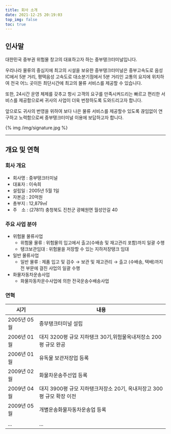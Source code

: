 ```yaml
---
title: 회사 소개
date: 2021-12-25 20:19:03
top_img: false
toc: true
---
```


## 인사말

[comment]: <> (대한민국 중부권 위험물창고의 대표적인 중부탱크터미널입니다.)

[comment]: <> (중부고속도로 음성IC에서 5분 거리,평택음성 고속도로 대소분기점에서 5분 거리인 교통의 요지에 위치한 중부탱크터미널은 전국 어느 곳이든 최단시간에 최고의 물류서비스를 제공함으로써 귀사의 사업이 더욱 번창 하도록 도와드리겠읍니다.)

[comment]: <> (우리나라 물류의 중심지에 최고의 시설을 보유한 중부탱크터미널은 24시간 운영 체제를 갖추고 항시 고객의 요구를 만족시켜드리는 빠르고 편리한 서비스를 준비하고 있습니다.)

[comment]: <> (앞으로도 귀사의 번영을 위하여 보다 나은 물류서비스를 제공할수 있도록 끊임없이 연구하고 노력함으로써 중부탱크터미널이용에 보답하고자 합니다.)

대한민국 중부권 위험물 창고의 대표하고자 하는 중부탱크터미널입니다.

우리나라 물류의 중심지에 최고의 시설을 보유한 중부탱크터미널은 중부고속도로 음성IC에서 5분 거리, 평택음성 고속도로 대소분기점에서 5분 거리인 교통의 요지에 위치하여 전국 어느 곳이든 최단시간에 최고의 물류 서비스를 제공할 수 있습니다.

또한, 24시간 운영 체제를 갖추고 항시 고객의 요구를 만족시켜드리는 빠르고 편리한 서비스를 제공함으로써 귀사의 사업이 더욱 번창하도록 도와드리고자 합니다.

앞으로도 귀사의 번영을 위하여 보다 나은 물류 서비스를 제공할수 있도록 끊임없이 연구하고 노력함으로써 중부탱크터미널 이용에 보답하고자 합니다.

{% img /img/signature.jpg %}

<hr>

## 개요 및 연혁

### 회사 개요

[comment]: <> (이제 고객과 함께 변화와 개혁을 선도하고 상호이익을 공유, 안정과 성장을 이루겠습니다.)
- 회사명 : 중부탱크터미널
- 대표자 : 이숙희
- 설립일 : 2005년 5월 1일
- 자본금 : 20억원
- 총부지 : 12,879㎡
- 주&emsp;소 : (27811) 충청북도 진천군 광혜원면 월성안길 40

### 주요 사업 분야
- 위험물 물류사업
  - 위험물 물류 : 위험물의 입고에서 출고(수배송 및 재고관리 포함)까지 일괄 수행
  - 탱크보관임대 : 위험물을 저장할 수 있는 지하저장탱크 임대
- 일반 물류사업
  - 일반 물류 : 제품 입고 및 검수 → 보관 및 재고관리 → 출고 (수배송, 택배)까지 전 부문에 걸친 사업의 일괄 수행
- 화물자동차운송사업
  - 화물자동차운수사업에 의한 전국운송수배송사업

### 연혁

|시기|내용|
|---|---|
|2005년 05월|중부탱크터미널 설립|
|2006년 01월|대지 3200평 규모 지하탱크 30기,위험물옥내저장소 200평 규모 완공|
|2006년 01월|유독물 보관저장업 등록|	
|2009년 02월|화물차운송주선업 등록|
|2009년 04월|대지 3900평 규모 지하탱크저장소 20기, 옥내저장고 300평 규모 확장 이전|
|2009년 05월|개별운송화물자동차운송업 등록|
|||
|...|...|

<style>
#article-container img {
  margin: 0 0 20px auto;
}
</style>